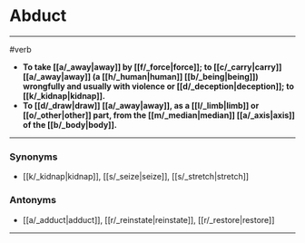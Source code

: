 # Abduct
---
#verb
- **To take [[a/_away|away]] by [[f/_force|force]]; to [[c/_carry|carry]] [[a/_away|away]] (a [[h/_human|human]] [[b/_being|being]]) wrongfully and usually with violence or [[d/_deception|deception]]; to [[k/_kidnap|kidnap]].**
- **To [[d/_draw|draw]] [[a/_away|away]], as a [[l/_limb|limb]] or [[o/_other|other]] part, from the [[m/_median|median]] [[a/_axis|axis]] of the [[b/_body|body]].**
---
### Synonyms
- [[k/_kidnap|kidnap]], [[s/_seize|seize]], [[s/_stretch|stretch]]
### Antonyms
- [[a/_adduct|adduct]], [[r/_reinstate|reinstate]], [[r/_restore|restore]]
---
